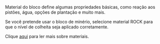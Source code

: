 Material do bloco define algumas propriedades básicas, como reação aos pistões, água, opções de plantação e muito mais.

Se você pretende usar o bloco de minério, selecione material ROCK para que o nível de colheita seja aplicado corretamente.

Clique [aqui](https://mcreator.net/wiki/materials) para ler mais sobre materiais.